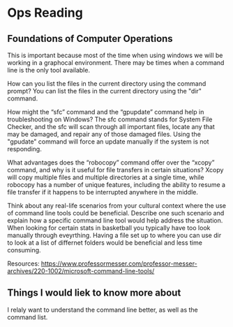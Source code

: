 # Ops Reading

## Foundations of Computer Operations
This is important because most of the time when using windows we will be working in a graphocal environment. There may be times when a command line is the only tool available.

How can you list the files in the current directory using the command prompt? You can list the files in the current directory using the "dir" command.

How might the “sfc” command and the “gpupdate” command help in troubleshooting on Windows? The sfc command stands for System File Checker, and the sfc will scan through all important files, locate any that may be damaged, and repair any of those damaged files. Using the "gpudate" command will force an update manually if the system is not responding.

What advantages does the “robocopy” command offer over the “xcopy” command, and why is it useful for file transfers in certain situations? Xcopy will copy multiple files and multiple directories at a single time, while robocopy has a number of unique features, including the ability to resume a file transfer if it happens to be interrupted anywhere in the middle. 

Think about any real-life scenarios from your cultural context where the use of command line tools could be beneficial. Describe one such scenario and explain how a specific command line tool would help address the situation. When looking for certain stats in basketball you typically have too look manually through eveyrthing. Having a file set up to where you can use dir to look at a list of differnet folders would be beneficial and less time consuming.

Resources:
https://www.professormesser.com/professor-messer-archives/220-1002/microsoft-command-line-tools/

## Things I would liek to know more about
I relaly want to understand the command line better, as well as the command list. 
